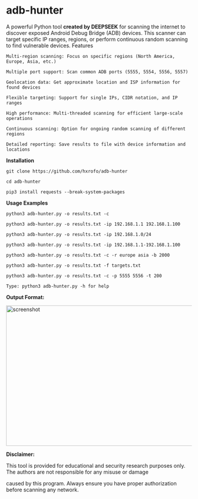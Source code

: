 # adb-hunter
A powerful Python tool **created by DEEPSEEK** for scanning the internet to discover exposed Android Debug Bridge (ADB) devices. This scanner can target specific IP ranges, regions, or perform continuous random scanning to find vulnerable devices.
Features

    Multi-region scanning: Focus on specific regions (North America, Europe, Asia, etc.)

    Multiple port support: Scan common ADB ports (5555, 5554, 5556, 5557)

    Geolocation data: Get approximate location and ISP information for found devices

    Flexible targeting: Support for single IPs, CIDR notation, and IP ranges

    High performance: Multi-threaded scanning for efficient large-scale operations

    Continuous scanning: Option for ongoing random scanning of different regions

    Detailed reporting: Save results to file with device information and locations
**Installation**

    git clone https://github.com/hxrofo/adb-hunter
    
    cd adb-hunter
    
    pip3 install requests --break-system-packages

**Usage Examples**

    python3 adb-hunter.py -o results.txt -c
    
    python3 adb-hunter.py -o results.txt -ip 192.168.1.1 192.168.1.100
    
    python3 adb-hunter.py -o results.txt -ip 192.168.1.0/24
    
    python3 adb-hunter.py -o results.txt -ip 192.168.1.1-192.168.1.100
    
    python3 adb-hunter.py -o results.txt -c -r europe asia -b 2000
    
    python3 adb-hunter.py -o results.txt -f targets.txt
    
    python3 adb-hunter.py -o results.txt -c -p 5555 5556 -t 200

    Type: python3 adb-hunter.py -h for help

**Output Format:**

<img width="1888" height="380" alt="screenshot" src="https://github.com/user-attachments/assets/d62fae51-77e7-4583-8585-e1dda8712c92" />

**Disclaimer:**
   
   This tool is provided for educational and security research purposes only. The authors are not responsible for any misuse or damage     
   
   caused by this program. Always ensure you have proper authorization before scanning any network. 
    
